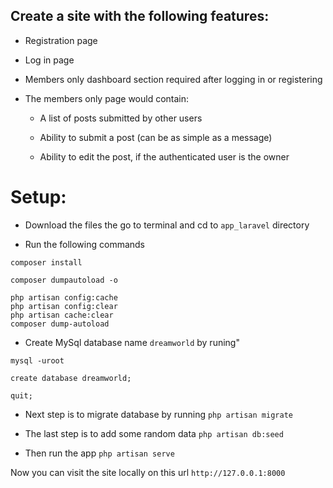 ## Create a site with the following features:

-   Registration page

-   Log in page

-   Members only dashboard section required after logging in or registering

-   The members only page would contain:

    -   A list of posts submitted by other users

    -   Ability to submit a post (can be as simple as a message)

    -   Ability to edit the post, if the authenticated user is the owner

# Setup:

-   Download the files the go to terminal and cd to `app_laravel` directory

-   Run the following commands

`composer install`

`composer dumpautoload -o`

```
php artisan config:cache
php artisan config:clear
php artisan cache:clear
composer dump-autoload
```

-   Create MySql database name `dreamworld` by runing"

`mysql -uroot`

`create database dreamworld;`

`quit;`

-   Next step is to migrate database by running `php artisan migrate`

-   The last step is to add some random data `php artisan db:seed`

-   Then run the app `php artisan serve`

Now you can visit the site locally on this url `http://127.0.0.1:8000`
